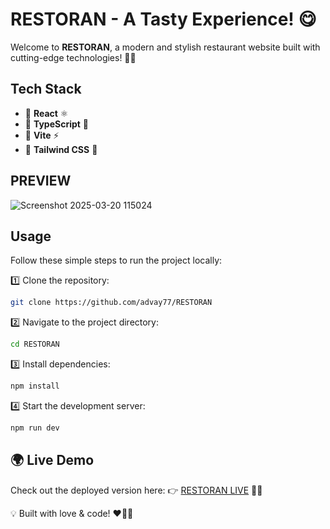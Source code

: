 # RESTORAN - A Tasty Experience! 😋

Welcome to **RESTORAN**, a modern and stylish restaurant website built with cutting-edge technologies! 🚀✨

## Tech Stack
- 🔹 **React** ⚛️
- 🔹 **TypeScript** 📜
- 🔹 **Vite** ⚡
- 🔹 **Tailwind CSS** 🎨

## PREVIEW
![Screenshot 2025-03-20 115024](https://github.com/user-attachments/assets/7127f91c-d653-4704-bf2e-959ccb29b9c2)




## Usage
Follow these simple steps to run the project locally:

1️⃣ Clone the repository:
   ```bash
   git clone https://github.com/advay77/RESTORAN
   ```

2️⃣ Navigate to the project directory:
   ```bash
   cd RESTORAN
   ```

3️⃣ Install dependencies:
   ```bash
   npm install
   ```

4️⃣ Start the development server:
   ```bash
   npm run dev
   ```

## 🌍 Live Demo
Check out the deployed version here: 👉 [RESTORAN LIVE](https://roaring-pegasus-093c10.netlify.app/) 🚀🔥

💡 Built with love & code! ❤️👨‍💻
